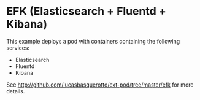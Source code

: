 # EFK (Elasticsearch + Fluentd + Kibana)

This example deploys a pod with containers containing the following services:

- Elasticsearch
- Fluentd
- Kibana

See http://github.com/lucasbasquerotto/ext-pod/tree/master/efk for more details.
